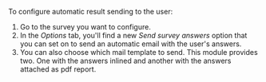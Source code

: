 To configure automatic result sending to the user:

1.  Go to the survey you want to configure.
2.  In the *Options* tab, you'll find a new *Send survey answers* option
    that you can set on to send an automatic email with the user's
    answers.
3.  You can also choose which mail template to send. This module
    provides two. One with the answers inlined and another with the
    answers attached as pdf report.
